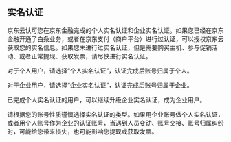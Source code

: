 #

##

## 实名认证

京东云认可您在京东金融完成的个人实名认证和企业实名认证。如果您已经在京东金融开通了白条业务，或者在京东支付（商户平台）进行过认证，可以授权京东云获取您的实名信息。如果您未进行过实名认证，但是需要购买主机、参与促销活动、或者正常提现、获取发票，请尽快进行实名认证。

对于个人用户，请选择“个人实名认证”，认证完成后账号归属于个人。

对于企业用户，请选择“企业实名认证”，认证完成后账号归属于企业。

已完成个人实名认证的用户，可以继续升级企业实名认证，成为企业用户。

请根据您的账号性质谨慎选择实名认证的类型。如果用企业账号做个人实名认证，或者用个人账号作为企业的认证账号，当遇到人员变动、账号交接、账号归属纠纷时，可能给您带来损失，也可能影响您提现或获取发票。